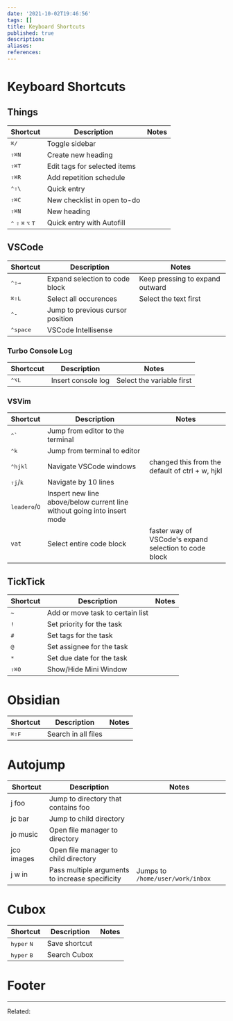 ```yaml
---
date: '2021-10-02T19:46:56'
tags: []
title: Keyboard Shortcuts
published: true
description:
aliases:
references:
---
```


# Keyboard Shortcuts

## Things
| Shortcut                                                     | Description                  | Notes |
| ------------------------------------------------------------ | ---------------------------- | ----- |
| <kbd>⌘</kbd><kbd>/</kbd>                                     | Toggle sidebar               |       |
| <kbd>⇧</kbd><kbd>⌘</kbd><kbd>N</kbd>                         | Create new heading           |       |
| <kbd>⇧</kbd><kbd>⌘</kbd><kbd>T</kbd>                         | Edit tags for selected items |       |
| <kbd>⇧</kbd><kbd>⌘</kbd><kbd>R</kbd>                         | Add repetition schedule      |       |
| <kbd>⌃</kbd><kbd>⇧</kbd><kbd>\\</kbd>                        | Quick entry                  |       |
| <kbd>⇧</kbd><kbd>⌘</kbd><kbd>C</kbd>                         | New checklist in open to-do  |       |
| <kbd>⇧</kbd><kbd>⌘</kbd><kbd>N</kbd>                         | New heading                  |       |
| <kbd>⌃</kbd> <kbd>⇧</kbd> <kbd>⌘</kbd> <kbd>⌥</kbd> <kbd>T</kbd> | Quick entry with Autofill    |       |

## VSCode

| Shortcut                             | Description                      | Notes                           |
| ------------------------------------ | -------------------------------- | ------------------------------- |
| <kbd>⌃</kbd><kbd>⇧</kbd><kbd>→</kbd> | Expand selection to code block   | Keep pressing to expand outward |
| <kbd>⌘</kbd><kbd>⇧</kbd><kbd>L</kbd> | Select all occurences            | Select the text first           |
| <kbd>⌃</kbd><kbd>-</kbd>             | Jump to previous cursor position |                                 |
| <kbd>⌃</kbd><kbd>space</kbd>         | VSCode Intellisense              |                                 |

### Turbo Console Log

| Shortccut                            | Description        | Notes                     |
| ------------------------------------ | ------------------ | ------------------------- |
| <kbd>⌃</kbd><kbd>⌥</kbd><kbd>L</kbd> | Insert console log | Select the variable first | 

### VSVim

| Shortcut                                   | Description                                                  | Notes                                                 |
| ------------------------------------------ | ------------------------------------------------------------ | ----------------------------------------------------- |
| <kbd>⌃</kbd><kbd>`</kbd>                   | Jump from editor to the terminal                             |                                                       |
| <kbd>⌃</kbd><kbd>k</kbd>                   | Jump from terminal to editor                                 |                                                       |
| <kbd>⌃</kbd><kbd>hjkl</kbd>                | Navigate VSCode windows                                      | changed this from the default of ctrl + w, hjkl       |
| <kbd>⇧</kbd><kbd>j</kbd>/<kbd>k</kbd>      | Navigate by 10 lines                                         |                                                       |
| <kbd>leader</kbd><kbd>o</kbd>/<kbd>O</kbd> | Inspert new line above/below current line without going into insert mode |                                                       |
| `vat`                                      | Select entire code block                                     | faster way of VSCode's expand selection to code block |

## TickTick

| Shortcut                             | Description                      | Notes |
| ------------------------------------ | -------------------------------- | ----- |
| <kbd>~</kbd>                         | Add or move task to certain list |       |
| <kbd>!</kbd>                         | Set priority for the task        |       |
| <kbd>#</kbd>                         | Set tags for the task            |       |
| <kbd>@</kbd>                         | Set assignee for the task        |       |
| <kbd>*</kbd>                         | Set due date for the task        |       |
| <kbd>⇧</kbd><kbd>⌘</kbd><kbd>O</kbd> | Show/Hide Mini Window            |       |



# Obsidian

| Shortcut                             | Description         | Notes |
| ------------------------------------ | ------------------- | ----- |
| <kbd>⌘</kbd><kbd>⇧</kbd><kbd>F</kbd> | Search in all files |       |



# Autojump

| Shortcut   | Description                                     | Notes                            |
| ---------- | ----------------------------------------------- | -------------------------------- |
| j foo      | Jump to directory that contains foo             |                                  |
| jc bar     | Jump to child directory                         |                                  |
| jo music   | Open file manager to directory                  |                                  |
| jco images | Open file manager to child directory            |                                  |
| j w in     | Pass multiple arguments to increase specificity | Jumps to `/home/user/work/inbox` |



# Cubox

| Shortcut                      | Description   | Notes |
| ----------------------------- | ------------- | ----- |
| <kbd>hyper</kbd> <kbd>N</kbd> | Save shortcut |       |
| <kbd>hyper</kbd> <kbd>B</kbd> | Search Cubox  |       |



# Footer

---

Related: 